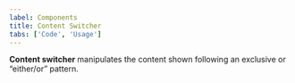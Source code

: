 ```yaml
---
label: Components
title: Content Switcher
tabs: ['Code', 'Usage']
---
```


<page-intro>**Content switcher** manipulates the content shown following an exclusive or “either/or” pattern.</page-intro>

<component 
    name="Content Switcher"
    component="content-switcher" 
    variation="content-switcher"
    experimental="true"
    >
</component>
<component 
    name="Content Switcher with Icon" 
    component="content-switcher" 
    variation="content-switcher--with-icon"
    experimental="true"
    >
</component>
<component-docs component="content-switcher" experimental="true"></component-docs>
